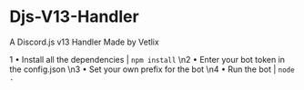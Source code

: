 # Djs-V13-Handler
A Discord.js v13 Handler Made by Vetlix

1 • Install all the dependencies | ``npm install``
\n2 • Enter your bot token in the config.json
\n3 • Set your own prefix for the bot
\n4 • Run the bot | ``node .``
